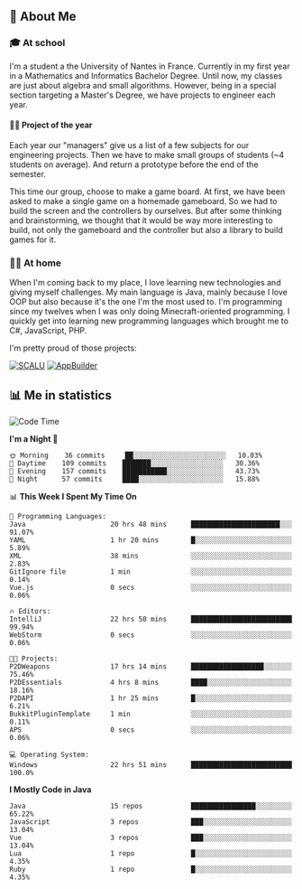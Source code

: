 ## 👀 About Me

### 🎓 At school

I'm a student a the University of Nantes in France. Currently in my first year in a Mathematics and Informatics Bachelor Degree. Until now, my classes are just about algebra and small algorithms. However, being in a special section targeting a Master's Degree, we have projects to engineer each year. 

#### 🔧🔬 Project of the year

Each year our "managers" give us a list of a few subjects for our engineering projects. Then we have to make small groups of students (~4 students on average). And return a prototype before the end of the semester.

This time our group, choose to make a game board. At first, we have been asked to make a single game on a homemade gameboard. So we had to build the screen and the controllers by ourselves. 
But after some thinking and brainstorming, we thought that it would be way more interesting to build, not only the gameboard and the controller but also a library to build games for it.

### 👨‍💻 At home

When I'm coming back to my place, I love learning new technologies and giving myself challenges. My main language is Java, mainly because I love OOP but also because it's the one I'm the most used to. I'm programming since my twelves when I was only doing Minecraft-oriented programming.  I quickly get into learning new programming languages which brought me to C#, JavaScript, PHP. 

I'm pretty proud of those projects:

[![SCALU](https://github-readme-stats.vercel.app/api/pin?username=renardfute&repo=SCALU)](https://github.com/renardfute/scalu)
[![AppBuilder](https://github-readme-stats.vercel.app/api/pin?username=pulsedev2&repo=AppBuilder)](https://github.com/pulsedev2/AppBuilder)

## 📊 Me in statistics
<!--START_SECTION:waka-->
![Code Time](http://img.shields.io/badge/Code%20Time-200%20hrs%2034%20mins-blue)

**I'm a Night 🦉** 

```text
🌞 Morning    36 commits     ██░░░░░░░░░░░░░░░░░░░░░░░   10.03% 
🌆 Daytime    109 commits    ███████░░░░░░░░░░░░░░░░░░   30.36% 
🌃 Evening    157 commits    ███████████░░░░░░░░░░░░░░   43.73% 
🌙 Night      57 commits     ████░░░░░░░░░░░░░░░░░░░░░   15.88%

```


📊 **This Week I Spent My Time On** 

```text
💬 Programming Languages: 
Java                     20 hrs 48 mins      ██████████████████████░░░   91.07% 
YAML                     1 hr 20 mins        █░░░░░░░░░░░░░░░░░░░░░░░░   5.89% 
XML                      38 mins             ░░░░░░░░░░░░░░░░░░░░░░░░░   2.83% 
GitIgnore file           1 min               ░░░░░░░░░░░░░░░░░░░░░░░░░   0.14% 
Vue.js                   0 secs              ░░░░░░░░░░░░░░░░░░░░░░░░░   0.06%

🔥 Editors: 
IntelliJ                 22 hrs 50 mins      █████████████████████████   99.94% 
WebStorm                 0 secs              ░░░░░░░░░░░░░░░░░░░░░░░░░   0.06%

🐱‍💻 Projects: 
P2DWeapons               17 hrs 14 mins      ██████████████████░░░░░░░   75.46% 
P2DEssentials            4 hrs 8 mins        ████░░░░░░░░░░░░░░░░░░░░░   18.16% 
P2DAPI                   1 hr 25 mins        █░░░░░░░░░░░░░░░░░░░░░░░░   6.21% 
BukkitPluginTemplate     1 min               ░░░░░░░░░░░░░░░░░░░░░░░░░   0.11% 
APS                      0 secs              ░░░░░░░░░░░░░░░░░░░░░░░░░   0.06%

💻 Operating System: 
Windows                  22 hrs 51 mins      █████████████████████████   100.0%

```

**I Mostly Code in Java** 

```text
Java                     15 repos            ████████████████░░░░░░░░░   65.22% 
JavaScript               3 repos             ███░░░░░░░░░░░░░░░░░░░░░░   13.04% 
Vue                      3 repos             ███░░░░░░░░░░░░░░░░░░░░░░   13.04% 
Lua                      1 repo              █░░░░░░░░░░░░░░░░░░░░░░░░   4.35% 
Ruby                     1 repo              █░░░░░░░░░░░░░░░░░░░░░░░░   4.35%

```



<!--END_SECTION:waka-->
